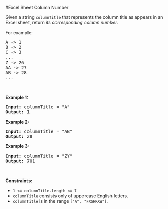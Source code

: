 #Excel Sheet Column Number
<p>Given a string <code>columnTitle</code> that represents the column title as appears in an Excel sheet, return <em>its corresponding column number</em>.</p>
<p>For example:</p>
<pre>A -&gt; 1
B -&gt; 2
C -&gt; 3
...
Z -&gt; 26
AA -&gt; 27
AB -&gt; 28 
...
</pre>
<p> </p>
<p><strong class="example">Example 1:</strong></p>
<pre><strong>Input:</strong> columnTitle = "A"
<strong>Output:</strong> 1
</pre>
<p><strong class="example">Example 2:</strong></p>
<pre><strong>Input:</strong> columnTitle = "AB"
<strong>Output:</strong> 28
</pre>
<p><strong class="example">Example 3:</strong></p>
<pre><strong>Input:</strong> columnTitle = "ZY"
<strong>Output:</strong> 701
</pre>
<p> </p>
<p><strong>Constraints:</strong></p>
<ul>
<li><code>1 &lt;= columnTitle.length &lt;= 7</code></li>
<li><code>columnTitle</code> consists only of uppercase English letters.</li>
<li><code>columnTitle</code> is in the range <code>["A", "FXSHRXW"]</code>.</li>
</ul>
